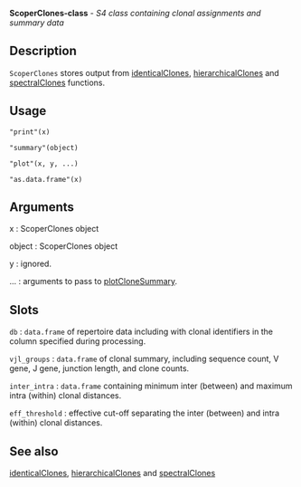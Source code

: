 **ScoperClones-class** - *S4 class containing clonal assignments and summary data*

Description
--------------------

`ScoperClones` stores output from [identicalClones](identicalClones.md), [hierarchicalClones](hierarchicalClones.md) and
[spectralClones](spectralClones.md) functions.


Usage
--------------------
```
"print"(x)
```
```
"summary"(object)
```
```
"plot"(x, y, ...)
```
```
"as.data.frame"(x)
```

Arguments
-------------------

x
:   ScoperClones object

object
:   ScoperClones object

y
:   ignored.

...
:   arguments to pass to [plotCloneSummary](plotCloneSummary.md).




Slots
-------------------



`db`
:   `data.frame` of repertoire data including with clonal identifiers in 
the column specified during processing.

`vjl_groups`
:   `data.frame` of clonal summary, including sequence count, V gene, 
J gene, junction length, and clone counts.

`inter_intra`
:   `data.frame` containing minimum inter (between) and maximum intra 
(within) clonal distances.

`eff_threshold`
:   effective cut-off separating the inter (between) and intra (within) clonal 
distances.




See also
-------------------

[identicalClones](identicalClones.md), [hierarchicalClones](hierarchicalClones.md) and [spectralClones](spectralClones.md)






